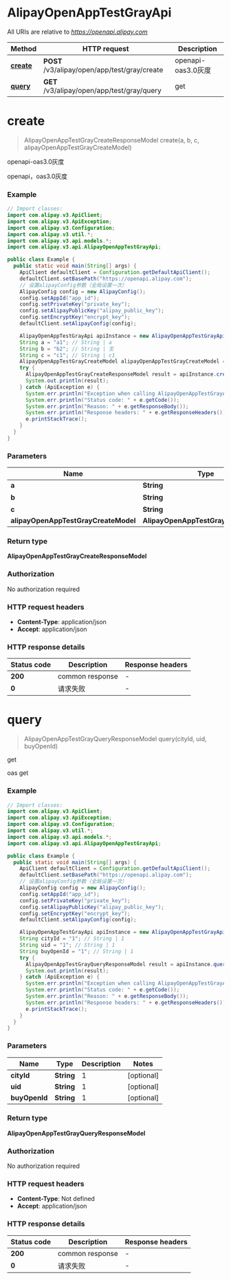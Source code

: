 # AlipayOpenAppTestGrayApi

All URIs are relative to *https://openapi.alipay.com*

| Method | HTTP request | Description |
|------------- | ------------- | -------------|
| [**create**](AlipayOpenAppTestGrayApi.md#create) | **POST** /v3/alipay/open/app/test/gray/create | openapi-oas3.0灰度 |
| [**query**](AlipayOpenAppTestGrayApi.md#query) | **GET** /v3/alipay/open/app/test/gray/query | get |


<a name="create"></a>
# **create**
> AlipayOpenAppTestGrayCreateResponseModel create(a, b, c, alipayOpenAppTestGrayCreateModel)

openapi-oas3.0灰度

openapi，oas3.0灰度

### Example
```java
// Import classes:
import com.alipay.v3.ApiClient;
import com.alipay.v3.ApiException;
import com.alipay.v3.Configuration;
import com.alipay.v3.util.*;
import com.alipay.v3.api.models.*;
import com.alipay.v3.api.AlipayOpenAppTestGrayApi;

public class Example {
  public static void main(String[] args) {
    ApiClient defaultClient = Configuration.getDefaultApiClient();
    defaultClient.setBasePath("https://openapi.alipay.com");
    // 设置alipayConfig参数（全局设置一次）
    AlipayConfig config = new AlipayConfig();
    config.setAppId("app_id");
    config.setPrivateKey("private_key");
    config.setAlipayPublicKey("alipay_public_key");
    config.setEncryptKey("encrypt_key");
    defaultClient.setAlipayConfig(config);

    AlipayOpenAppTestGrayApi apiInstance = new AlipayOpenAppTestGrayApi(defaultClient);
    String a = "a1"; // String | a
    String b = "b2"; // String | 生
    String c = "c1"; // String | c1
    AlipayOpenAppTestGrayCreateModel alipayOpenAppTestGrayCreateModel = new AlipayOpenAppTestGrayCreateModel(); // AlipayOpenAppTestGrayCreateModel | 
    try {
      AlipayOpenAppTestGrayCreateResponseModel result = apiInstance.create(a, b, c, alipayOpenAppTestGrayCreateModel);
      System.out.println(result);
    } catch (ApiException e) {
      System.err.println("Exception when calling AlipayOpenAppTestGrayApi#create");
      System.err.println("Status code: " + e.getCode());
      System.err.println("Reason: " + e.getResponseBody());
      System.err.println("Response headers: " + e.getResponseHeaders());
      e.printStackTrace();
    }
  }
}
```

### Parameters

| Name | Type | Description  | Notes |
|------------- | ------------- | ------------- | -------------|
| **a** | **String**| a | [optional] |
| **b** | **String**| 生 | [optional] |
| **c** | **String**| c1 | [optional] |
| **alipayOpenAppTestGrayCreateModel** | **AlipayOpenAppTestGrayCreateModel**|  | [optional] |

### Return type

**AlipayOpenAppTestGrayCreateResponseModel**

### Authorization

No authorization required

### HTTP request headers

 - **Content-Type**: application/json
 - **Accept**: application/json

### HTTP response details
| Status code | Description | Response headers |
|-------------|-------------|------------------|
| **200** | common response |  -  |
| **0** | 请求失败 |  -  |

<a name="query"></a>
# **query**
> AlipayOpenAppTestGrayQueryResponseModel query(cityId, uid, buyOpenId)

get

oas get

### Example
```java
// Import classes:
import com.alipay.v3.ApiClient;
import com.alipay.v3.ApiException;
import com.alipay.v3.Configuration;
import com.alipay.v3.util.*;
import com.alipay.v3.api.models.*;
import com.alipay.v3.api.AlipayOpenAppTestGrayApi;

public class Example {
  public static void main(String[] args) {
    ApiClient defaultClient = Configuration.getDefaultApiClient();
    defaultClient.setBasePath("https://openapi.alipay.com");
    // 设置alipayConfig参数（全局设置一次）
    AlipayConfig config = new AlipayConfig();
    config.setAppId("app_id");
    config.setPrivateKey("private_key");
    config.setAlipayPublicKey("alipay_public_key");
    config.setEncryptKey("encrypt_key");
    defaultClient.setAlipayConfig(config);

    AlipayOpenAppTestGrayApi apiInstance = new AlipayOpenAppTestGrayApi(defaultClient);
    String cityId = "1"; // String | 1
    String uid = "1"; // String | 1
    String buyOpenId = "1"; // String | 1
    try {
      AlipayOpenAppTestGrayQueryResponseModel result = apiInstance.query(cityId, uid, buyOpenId);
      System.out.println(result);
    } catch (ApiException e) {
      System.err.println("Exception when calling AlipayOpenAppTestGrayApi#query");
      System.err.println("Status code: " + e.getCode());
      System.err.println("Reason: " + e.getResponseBody());
      System.err.println("Response headers: " + e.getResponseHeaders());
      e.printStackTrace();
    }
  }
}
```

### Parameters

| Name | Type | Description  | Notes |
|------------- | ------------- | ------------- | -------------|
| **cityId** | **String**| 1 | [optional] |
| **uid** | **String**| 1 | [optional] |
| **buyOpenId** | **String**| 1 | [optional] |

### Return type

**AlipayOpenAppTestGrayQueryResponseModel**

### Authorization

No authorization required

### HTTP request headers

 - **Content-Type**: Not defined
 - **Accept**: application/json

### HTTP response details
| Status code | Description | Response headers |
|-------------|-------------|------------------|
| **200** | common response |  -  |
| **0** | 请求失败 |  -  |

